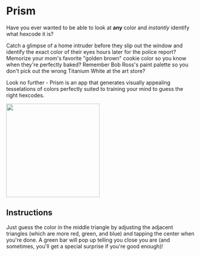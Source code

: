 # Prism
Have you ever wanted to be able to look at **any** color and _instantly_ identify what hexcode it is? 

Catch a glimpse of a home intruder before they slip out the window and identify the exact color of their eyes hours later for the police report? Memorize your mom's favorite "golden brown" cookie color so you know when they're perfectly baked? Remember Bob Ross's paint palette so you don't pick out the wrong Titanium White at the art store?

Look no further - Prism is an app that generates visually appealing tesselations of colors perfectly suited to training your mind to guess the right hexcodes. 

<img src="demo.gif" height="250"/>


## Instructions
Just guess the color in the middle triangle by adjusting the adjacent triangles (which are more red, green, and blue) and tapping the center when you're done. A green bar will pop up telling you close you are (and sometimes, you'll get a special surprise if you're good enough)!
